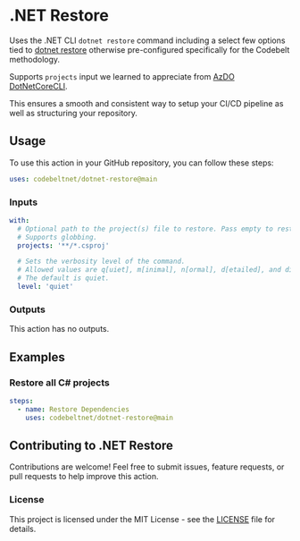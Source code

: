 # .NET Restore

Uses the .NET CLI `dotnet restore` command including a select few options tied to [dotnet restore](https://learn.microsoft.com/en-us/dotnet/core/tools/dotnet-restore) otherwise pre-configured specifically for the Codebelt methodology.

Supports `projects` input we learned to appreciate from [AzDO DotNetCoreCLI](https://learn.microsoft.com/en-us/azure/devops/pipelines/tasks/reference/dotnet-core-cli-v2?view=azure-pipelines).

This ensures a smooth and consistent way to setup your CI/CD pipeline as well as structuring your repository.

## Usage

To use this action in your GitHub repository, you can follow these steps:

```yaml
uses: codebeltnet/dotnet-restore@main
```

### Inputs

```yaml
with:
  # Optional path to the project(s) file to restore. Pass empty to restore all dependencies and tools of a solution. 
  # Supports globbing.
  projects: '**/*.csproj'

  # Sets the verbosity level of the command.
  # Allowed values are q[uiet], m[inimal], n[ormal], d[etailed], and diag[nostic]. 
  # The default is quiet.
  level: 'quiet'
```

### Outputs

This action has no outputs.

## Examples

### Restore all C# projects

```yaml
steps:
  - name: Restore Dependencies
    uses: codebeltnet/dotnet-restore@main
```

## Contributing to .NET Restore

Contributions are welcome! 
Feel free to submit issues, feature requests, or pull requests to help improve this action.

### License

This project is licensed under the MIT License - see the [LICENSE](LICENSE) file for details.
